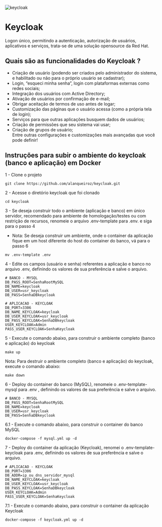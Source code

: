 ![keycloak](https://www.keycloak.org/resources/images/keycloak_logo_480x108.png)

# Keycloak
Logon único, permitindo a autenticação, autorização de usuários, aplicativos e serviços, trata-se de uma solução opensource da Red Hat.

## Quais são as funcionalidades do Keycloak ?

* Criação de usuário (podendo ser criados pelo administrador do sistema, e habilitado ou não para o próprio usuário se cadastrar);<br>
* Login, “esqueci minha senha”, login com plataformas externas como redes sociais;<br>
* Integração dos usuários com Active Directory;<br>
* Ativação de usuários por confirmação de e-mail;<br>
* Obrigar aceitação de termos de uso antes de logar;<br>
* Customização das páginas que o usuário acessa (como a própria tela de login);<br>
* Serviços para que outras aplicações busquem dados de usuários;<br>
* Criação de permissões que seu sistema vai usar;<br>
* Criação de grupos de usuário;<br>
Entre outras configurações e customizações mais avançadas que você pode definir!<br>

## Instruções para subir o ambiente do keycloak (banco e aplicação) em Docker

1 - Clone o projeto<br>
```shell
git clone https://github.com/alanqueiroz/keycloak.git
```
2 - Acesse o diretório keycloak que foi clonado<br>
```shell
cd keycloak
```
3 - Se deseja construir todo o ambiente (aplicação e banco) em único servidor, recomendado para ambiente de homologação/testes ou com restrição de recursos, renomeie o arquivo .env-template para .env. e siga para o passo 4<br>

- Nota: Se deseja construir um ambiente, onde o container da aplicação fique em um host diferente do host do container do banco, vá para o passo 6

```shell
mv .env-template .env
```
4 - Edite os campos (usuário e senha) referentes a aplicação e banco no arquivo .env, definindo os valores de sua preferência e salve o arquivo.<br>
```shell
# BANCO - MYSQL
DB_PASS_ROOT=SenhaRootMySQL
DB_NAME=keycloak
DB_USER=usr_keycloak
DB_PASS=SenhaDBkeycloak

# APLICACAO - KEYCLOAK
DB_PORT=3306
DB_NAME_KEYCLOAK=keycloak
DB_USER_KEYCLOAK=usr_keycloak
DB_PASS_KEYCLOAK=SenhaDBkeycloak
USER_KEYCLOAK=Admin
PASS_USER_KEYCLOAK=SenhaKeycloak
```
5 - Execute o comando abaixo, para construir o ambiente completo (banco e aplicação) do keycloak<br>
```shell
make up
```
Nota: Para destruir o ambiente completo (banco e aplicação) do keycloak, execute o comando abaixo:
```shell
make down
```
6 - Deploy do container do banco (MySQL), renomeie o .env-template-mysql para .env , definindo os valores de sua preferência e salve o arquivo.<br>
```shell
# BANCO - MYSQL
DB_PASS_ROOT=SenhaRootMySQL
DB_NAME=keycloak
DB_USER=usr_keycloak
DB_PASS=SenhaDBkeycloak
```
6.1 - Execute o comando abaixo, para construir o container do banco MySQL
```shell
docker-compose -f mysql.yml up -d
```
7 - Deploy do container da aplicação (Keycloak), renomei o .env-template-keycloak para .env, definindo os valores de sua preferência e salve o arquivo.
```shell
# APLICACAO - KEYCLOAK
DB_PORT=3306
DB_ADDR=ip_ou_dns_servidor_mysql
DB_NAME_KEYCLOAK=keycloak
DB_USER_KEYCLOAK=usr_keycloak
DB_PASS_KEYCLOAK=SenhaDBkeycloak
USER_KEYCLOAK=Admin
PASS_USER_KEYCLOAK=SenhaKeycloak
```
7.1 - Execute o comando abaixo, para construir o container da aplicação Keycloak
```shell
docker-compose -f keycloak.yml up -d
```